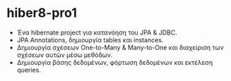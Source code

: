 # hiber8-pro1

* Ένα hibernate project για κατανόηση του JPA & JDBC. 
* JPA Annotations, δημιουργία tables και instances.
* Δημιουργία σχέσεων One-to-Many & Many-to-One και διαχείριση των σχέσεων αυτών μέσω μεθόδων.
* Δημιουργία βάσης δεδομένων, φόρτωση δεδομένων και εκτέλεση queries.